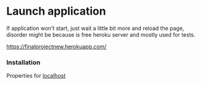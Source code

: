 # Launch application
If application won’t  start, just wait a little bit more  and reload the page,
disorder might be because is free heroku server and mostly used for tests.

https://finalprojectnew.herokuapp.com/

### Installation

Properties for [localhost](https://github.com/InFM8/SpringProject/wiki/Guidelines-for-localhost)

